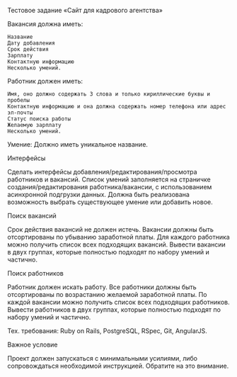 Тестовое задание «Сайт для кадрового агентства»

Вакансия должна иметь:

    Название
    Дату добавления
    Срок действия
    Зарплату
    Контактную информацию
    Несколько умений.

Работник должен иметь:

    Имя, оно должно содержать 3 слова и только кириллические буквы и пробелы
    Контактную информацию и она должна содержать номер телефона или адрес эл-почты
    Статус поиска работы
    Желаемую зарплату
    Несколько умений.

Умение: Должно иметь уникальное название.

Интерфейсы

Сделать интерфейсы добавления/редактирования/просмотра работников и вакансий.
Список умений заполняется на страничке создания/редактирования работника/вакансии, с использованием асинхронной подгрузки данных. Должна быть реализована возможность выбрать существующее умение или добавить новое.

Поиск вакансий

Срок действия вакансий не должен истечь.
Вакансии должны быть отсортированы по убыванию заработной платы.
Для каждого работника можно получить список всех подходящих вакансий.
Вывести вакансии в двух группах, которые полностью подходят по набору умений и частично.

Поиск работников

Работник должен искать работу.
Все работники должны быть отсортированы по возрастанию желаемой заработной платы.
По каждой вакансии можно получить список всех подходящих работников.
Вывести работников в двух группах, которые полностью подходят по набору умений и частично.

Тех. требования: Ruby on Rails, PostgreSQL, RSpec, Git, AngularJS.

Важное условие

Проект должен запускаться с минимальными усилиями, либо сопровождаться необходимой инструкцией. Обратите на это внимание.
